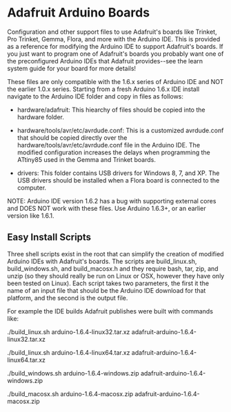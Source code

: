 # Adafruit Arduino Boards

Configuration and other support files to use Adafruit's boards like Trinket, 
Pro Trinket, Gemma, Flora, and more with the Arduino IDE.  This is provided as
a reference for modifying the Arduino IDE to support Adafruit's boards.  If you
just want to program one of Adafruit's boards you probably want one of the 
preconfigured Arduino IDEs that Adafruit provides--see the learn system guide for
your board for more details!

These files are only compatible with the 1.6.x series of Arduino IDE and NOT the
earlier 1.0.x series.  Starting from a fresh Arduino 1.6.x IDE install navigate
to the Arduino IDE folder and copy in files as follows:

-   hardware/adafruit: This hiearchy of files should be copied into the hardware
    folder.

-   hardware/tools/avr/etc/avrdude.conf: This is a customized avrdude.conf that
    should be copied directly over the hardware/tools/avr/etc/avrdude.conf file
    in the Arduino IDE.  The modified configuration increases the delays when
    programming the ATtiny85 used in the Gemma and Trinket boards.

-   drivers: This folder contains USB drivers for Windows 8, 7, and XP.  The USB
    drivers should be installed when a Flora board is connected to the computer.

NOTE: Arduino IDE version 1.6.2 has a bug with supporting external cores and
DOES NOT work with these files.  Use Arduino 1.6.3+, or an earlier version like
1.6.1.

## Easy Install Scripts

Three shell scripts exist in the root that can simplify the creation of
modified Arduino IDEs with Adafruit's boards.  The scripts are build_linux.sh,
build_windows.sh, and build_macosx.h and they require bash, tar, zip, and unzip
(so they should really be run on Linux or OSX, however they have only been
tested on Linux).  Each script takes two parameters, the first it the name of
an input file that should be the Arduino IDE download for that platform, and
the second is the output file.

For example the IDE builds Adafruit publishes were built with commands like:

./build_linux.sh arduino-1.6.4-linux32.tar.xz adafruit-arduino-1.6.4-linux32.tar.xz

./build_linux.sh arduino-1.6.4-linux64.tar.xz adafruit-arduino-1.6.4-linux64.tar.xz

./build_windows.sh arduino-1.6.4-windows.zip adafruit-arduino-1.6.4-windows.zip

./build_macosx.sh arduino-1.6.4-macosx.zip adafruit-arduino-1.6.4-macosx.zip
